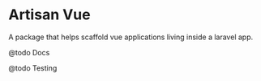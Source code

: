 # Artisan Vue
A package that helps scaffold vue applications living inside a laravel app.

@todo Docs

@todo Testing
